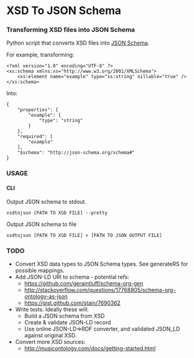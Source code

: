 # XSD To JSON Schema

### Transforming XSD files into JSON Schema

Python script that converts XSD files into [JSON Schema](http://json-schema.org/).  

For example, transforming:
```
<?xml version="1.0" encoding="UTF-8" ?>
<xs:schema xmlns:xs="http://www.w3.org/2001/XMLSchema">
	<xs:element name="example" type="xs:string" nillable="true" />
</xs:schema>
```
Into:
```
{
    "properties": {
        "example": {
            "type": "string"
        }
    },
    "required": [
        "example"
    ],
    "$schema": "http://json-schema.org/schema#"
}
```
### USAGE

#### CLI

Output JSON schema to stdout.
```
xsdtojson [PATH TO XSD FILE] --pretty
```
Output JSON schema to file
```
xsdtojson [PATH TO XSD FILE] > [PATH TO JSON OUTPUT FILE]
```
### TODO

* Convert XSD data types to JSON Schema types.  See generateRS for possible mappings.
* Add JSON-LD URI to schema - potential refs:
    * https://github.com/geraintluff/schema-org-gen
    * http://stackoverflow.com/questions/17768805/schema-org-ontology-as-json
    * https://gist.github.com/stain/7690362
* Write tests. Ideally these will:
    * Build a JSON schema from XSD
    * Create & validate JSON-LD record
    * Use online JSON-LD=>RDF converter, and validated JSON_LD against original XSD.
* Convert more XSD sources:
    * http://musicontology.com/docs/getting-started.html
   